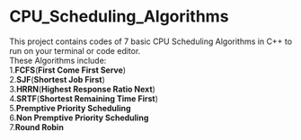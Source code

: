 # CPU_Scheduling_Algorithms
This project contains codes of 7 basic CPU Scheduling Algorithms in C++ to run on your terminal or code editor.<br />
These Algorithms include:<br />
1.**FCFS**(**First Come First Serve**)<br />
2.**SJF**(**Shortest Job First**)<br />
3.**HRRN**(**Highest Response Ratio Next**)<br />
4.**SRTF**(**Shortest Remaining Time First**)<br />
5.**Premptive Priority Scheduling**<br />
6.**Non Premptive Priority Scheduling**<br />
7.**Round Robin** <br />
